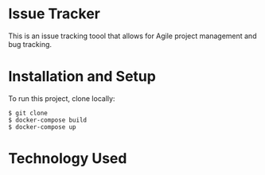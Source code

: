 # Issue Tracker

This is an issue tracking toool that allows for Agile project management and bug tracking.

# Installation and Setup

To run this project, clone locally:

```
$ git clone
$ docker-compose build
$ docker-compose up
```

# Technology Used

